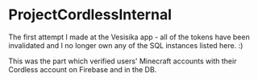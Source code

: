 # ProjectCordlessInternal
The first attempt I made at the Vesisika app - all of the tokens have been invalidated and I no longer own any of the SQL instances listed here. :)

This was the part which verified users' Minecraft accounts with their Cordless account on Firebase and in the DB.
